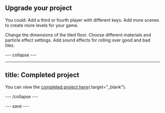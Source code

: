 ## Upgrade your project



You could:
Add a third or fourth player with different keys.
Add more scenes to create more levels for your game. 


Change the dimensions of the tiled floor.
Choose different materials and particle effect settings.
Add sound effects for rolling over good and bad tiles. 

--- collapse ---

---
title: Completed project
---

You can view the [completed project here](https://scratch.mit.edu/projects/485673032/){:target="_blank"}.

--- /collapse ---

--- save ---
